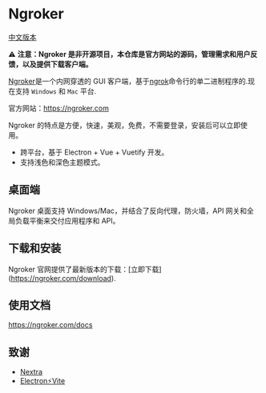 # Ngroker

[中文版本](./README_CN.md)

⚠️ **注意：Ngroker 是非开源项目，本仓库是官方网站的源码，管理需求和用户反馈，以及提供下载客户端。**

[Ngroker](https://ngroker.com/)是一个内网穿透的 GUI 客户端，基于[ngrok](https://ngrok.com)命令行的单二进制程序的.现在支持 `Windows` 和 `Mac` 平台.

官方网站：https://ngroker.com

Ngroker 的特点是方便，快速，美观，免费，不需要登录，安装后可以立即使用。

- 跨平台，基于 Electron + Vue + Vuetify 开发。
- 支持浅色和深色主题模式。

## 桌面端

Ngroker 桌面支持 Windows/Mac，并结合了反向代理，防火墙，API 网关和全局负载平衡来交付应用程序和 API。

## 下载和安装

Ngroker 官网提供了最新版本的下载：[立即下载] (https://ngroker.com/download).

## 使用文档

https://ngroker.com/docs

## 致谢

- [Nextra](https://nextra.site/)
- [Electron⚡️Vite](https://electron-vite.github.io)
